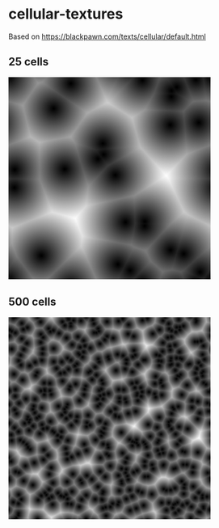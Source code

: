 # cellular-textures

Based on https://blackpawn.com/texts/cellular/default.html

## 25 cells
<img src="output.png" width="400" height="400" />

## 500 cells
<img src="output1.png" width="400" height="400" />



